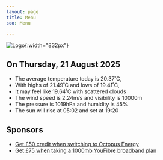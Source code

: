 ```yaml
---
layout: page
title: Menu
seo: Menu

---
```


![Logo](/images/logo.jpg){:width="832px"}

<!-- weather_marker starts -->
## On Thursday, 21 August 2025

- The average temperature today is 20.37˚C,
- With highs of 21.49˚C and lows of 19.41˚C,
- It may feel like 19.64˚C with scattered clouds
- The wind speed is 2.24m/s and visibility is 10000m
- The pressure is 1019hPa and humidity is 45%
- The sun will rise at 05:02 and set at 19:20

<!-- weather_marker ends -->

## Sponsors

- [Get £50 credit when switching to Octopus Energy](https://bit.ly/3oD1nnS)
- [Get £75 when taking a 1000mb YouFibre broadband plan](https://aklam.io/91zWhU?)
